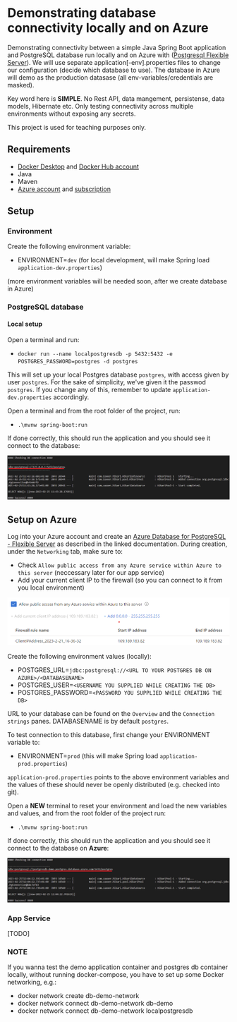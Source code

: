 # Demonstrating database connectivity locally and on Azure

Demonstrating connectivity between a simple Java Spring Boot application and PostgreSQL database run locally and on Azure with ([Postgresql Flexible Server](https://learn.microsoft.com/en-us/azure/postgresql/flexible-server/quickstart-create-server-portal)). We will use separate application[-env].properties files to change our configuration (decide which database to use). The database in Azure will demo as the production datasase (all env-variables/credentials are masked).

Key word here is __SIMPLE__. No Rest API, data mangement, persistense, data models, Hibernate etc. Only testing connectivity across multiple environments without exposing any secrets.

This project is used for teaching purposes only.

## Requirements

* [Docker Desktop](https://docs.docker.com/desktop/install/windows-install/) and [Docker Hub account](https://hub.docker.com/)
* Java
* Maven
* [Azure account](https://azure.microsoft.com/en-us/free/) and [subscription](https://learn.microsoft.com/en-us/dynamics-nav/how-to--sign-up-for-a-microsoft-azure-subscription)

## Setup

### Environment

Create the following environment variable:
* ENVIRONMENT=``dev`` (for local development, will make Spring load ``application-dev.properties``)

(more environment variables will be needed soon, after we create database in Azure)

### PostgreSQL database

#### Local setup

Open a terminal and run:
* ``docker run --name localpostgresdb -p 5432:5432 -e POSTGRES_PASSWORD=postgres -d postgres``

This will set up your local Postgres database ``postgres``, with access given by user ``postgres``. For the sake of simplicity, we've given it the passwod ``postgres``. If you change any of this, remember to update ``application-dev.properties`` accordingly.

Open a terminal and from the root folder of the project, run:

* ``.\mvnw spring-boot:run``

If done correctly, this should run the application and you should see it connect to the database:

![Success!](images/local_connection_success.png?raw=true "Local connection success!")

## Setup on Azure

Log into your Azure account and create an [Azure Database for PostgreSQL - Flexible Server](https://learn.microsoft.com/en-us/azure/postgresql/flexible-server/quickstart-create-server-portal) as described in the linked documentation. During creation, under the ``Networking`` tab, make sure to:

* Check ``Allow public access from any Azure service within Azure to this server`` (neccessary later for our app service)
* Add your current client IP to the firewall (so you can connect to it from you local environment)

![Azure DB Networking](images/azure_db_networking.png?raw=true "Azure DB Networking")

Create the following environment values (locally):

* POSTGRES_URL=``jdbc:postgresql://<URL TO YOUR POSTGRES DB ON AZURE>/<DATABASENAME>``
* POSTGRES_USER=``<USERNAME YOU SUPPLIED WHILE CREATING THE DB>``
* POSTGRES_PASSWORD=``<PASSWORD YOU SUPPLIED WHILE CREATING THE DB>``

URL to your database can be found on the ``Overview`` and the ``Connection strings`` panes. DATABASENAME is by default ``postgres``.

To test connection to this database, first change your ENVIRONMENT variable to:
* ENVIRONMENT=``prod`` (this will make Spring load ``application-prod.properties``)

``application-prod.properties`` points to the above environment variables and the values of these should never be openly distributed (e.g. checked into git).

Open a __NEW__ terminal to reset your environment and load the new variables and values, and from the root folder of the project run:

* ``.\mvnw spring-boot:run``

If done correctly, this should run the application and you should see it connect to the database on __Azure__:

![Success!](images/azure_connection_success.png?raw=true "Azure connection success!")

### App Service

[TODO]

### NOTE

If you wanna test the demo application container and postgres db container locally, without running docker-compose, you have to set up some Docker networking, e.g.:

* docker network create db-demo-network
* docker network connect db-demo-network db-demo
* docker network connect db-demo-network localpostgresdb







